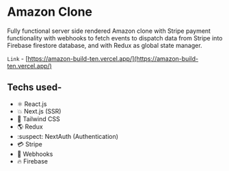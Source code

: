 # Amazon Clone

Fully functional server side rendered Amazon clone with Stripe payment functionality with webhooks to fetch events to dispatch data from Stripe into Firebase firestore database, and with Redux as global state manager.

`Link` - [https://amazon-build-ten.vercel.app/](https://amazon-build-ten.vercel.app/)

Techs used-
---
- ⚛️ React.js
- :boom: Next.js (SSR)
- 🦄 Tailwind CSS
- 🌎 Redux 
- :suspect: NextAuth (Authentication)
- 💳 Stripe
- :exploding_head: Webhooks 
- 🔥 Firebase
